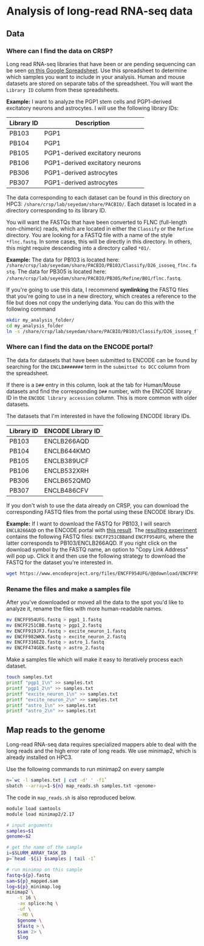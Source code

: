 # Analysis of long-read RNA-seq data


## Data

### Where can I find the data on CRSP?

Long read RNA-seq libraries that have been or are pending sequencing can be seen [on this Google Spreadsheet](https://docs.google.com/spreadsheets/d/1XU0qmc9LQ-40foJ8WSXRPiUC1y9kv0U_g3nAgsuX6VM/edit?usp=sharing). Use this spreadsheet to determine which samples you want to include in your analysis. Human and mouse datasets are stored on separate tabs of the spreadsheet. You will want the `Library ID` column from these spreadsheets.

**Example:** I want to analyze the PGP1 stem cells and PGP1-derived excitatory neurons and astrocytes. I will use the following library IDs:

| Library ID | Description |
| ---------- | ----------- |
| PB103 | PGP1 |
| PB104 | PGP1 |
| PB105 | PGP1-derived excitatory neurons |
| PB106 | PGP1-derived excitatory neurons |
| PB306 | PGP1-derived astrocytes |
| PB307 | PGP1-derived astrocytes |

The data corresponding to each dataset can be found in this directory on HPC3: `/share/crsp/lab/seyedam/share/PACBIO/`. Each dataset is located in a directory corresponding to its library ID.

You will want the FASTQs that have been converted to FLNC (full-length non-chimeric) reads, which are located in either the `Classify` or the `Refine` directory. You are looking for a FASTQ file with a name of the style `*flnc.fastq`. In some cases, this will be directly in this directory. In others, this might require descending into a directory called `*01/`.

**Example:** The data for PB103 is located here: `/share/crsp/lab/seyedam/share/PACBIO/PB103/Classify/D26_isoseq_flnc.fastq`. The data for PB305 is located here: `/share/crsp/lab/seyedam/share/PACBIO/PB305/Refine/B01/flnc.fastq`.

If you're going to use this data, I recommend **symlinking** the FASTQ files that you're going to use in a new directory, which creates a reference to the file but does not copy the underlying data. You can do this with the following command

```bash
mkdir my_analysis_folder/
cd my_analysis_folder
ln -s /share/crsp/lab/seyedam/share/PACBIO/PB103/Classify/D26_isoseq_flnc.fastq pgp1_1.fastq
```

### Where can I find the data on the ENCODE portal?

The data for datasets that have been submitted to ENCODE can be found by searching for the `ENCLB#######` term in the `submitted to DCC` column from the spreadsheet.

If there is a `D##` entry in this column, look at the tab for Human/Mouse datasets and find the corresponding `D##` number, with the ENCODE library ID in the `ENCODE library accession` column. This is more common with older datasets.

The datasets that I'm interested in have the following ENCODE library IDs.

| Library ID | ENCODE Library ID |
| ---------- | ----------------- |
| PB103 | ENCLB266AQD |
| PB104 | ENCLB644KMO |
| PB105 | ENCLB389UCF |
| PB106 | ENCLB532XRH |
| PB306 | ENCLB652QMD |
| PB307 | ENCLB486CFV |

If you don't wish to use the data already on CRSP, you can download the corresponding FASTQ files from the portal using these ENCODE library IDs.

**Example:** If I want to download the FASTQ for PB103, I will search `ENCLB266AQD` on the ENCODE portal with [this result](https://www.encodeproject.org/search/?searchTerm=ENCLB266AQD). The [resulting experiment](https://www.encodeproject.org/experiments/ENCSR676IWT/) contains the following FASTQ files: `ENCFF251CBB`and `ENCFF954UFG`, where the latter corresponds to PB103/ENCLB266AQD. If you right click on the download symbol by the FASTQ name, an option to "Copy Link Address" will pop up. Click it and then use the following strategy to download the FASTQ for the dataset you're interested in.

```bash
wget https://www.encodeproject.org/files/ENCFF954UFG/@@download/ENCFF954UFG.fastq.gz .
```

### Rename the files and make a samples file

After you've downloaded or moved all the data to the spot you'd like to analyze it, rename the files with more human-readable names.

```bash
mv ENCFF954UFG.fastq > pgp1_1.fastq
mv ENCFF251CBB.fastq > pgp1_2.fastq
mv ENCFF919JFJ.fastq > excite_neuron_1.fastq
mv ENCFF982WKN.fastq > excite_neuron_2.fastq
mv ENCFF316EZQ.fastq > astro_1.fastq
mv ENCFF474GEK.fastq > astro_2.fastq
```

Make a samples file which will make it easy to iteratively process each dataset.

```bash
touch samples.txt
printf "pgp1_1\n" >> samples.txt
printf "pgp1_2\n" >> samples.txt
printf "excite_neuron_1\n" >> samples.txt
printf "excite_neuron_2\n" >> samples.txt
printf "astro_1\n" >> samples.txt
printf "astro_2\n" >> samples.txt
```

## Map reads to the genome

Long-read RNA-seq data requires specialized mappers able to deal with the long reads and the high error rate of long reads. We use minimap2, which is already installed on HPC3.

Use the following commands to run minimap2 on every sample
```bash
n=`wc -l samples.txt | cut -d' ' -f1`
sbatch --array=1-${n} map_reads.sh samples.txt <genome>
```

The code in `map_reads.sh` is also reproduced below.
```bash
module load samtools
module load minimap2/2.17

# input arguments
samples=$1
genome=$2

# get the name of the sample
i=$SLURM_ARRAY_TASK_ID
p=`head -${i} $samples | tail -1`

# run minimap on this sample
fastq=${p}.fastq
sam=${p}_mapped.sam
log=${p}_minimap.log
minimap2 \
    -t 16 \
    -ax splice:hq \
    -uf \
    --MD \
    $genome \
    $fastq > \
    $sam 2> \
    $log
```
